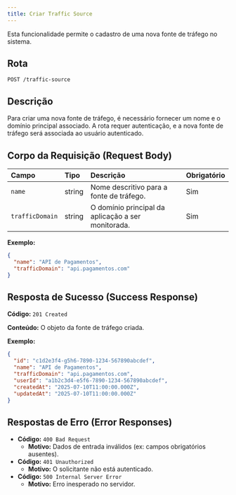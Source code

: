 ```yaml
---
title: Criar Traffic Source
---
```


Esta funcionalidade permite o cadastro de uma nova fonte de tráfego no sistema.

## Rota

`POST /traffic-source`

## Descrição

Para criar uma nova fonte de tráfego, é necessário fornecer um nome e o domínio principal associado. A rota requer autenticação, e a nova fonte de tráfego será associada ao usuário autenticado.

## Corpo da Requisição (Request Body)

| Campo           | Tipo   | Descrição                                          | Obrigatório |
| :-------------- | :----- | :------------------------------------------------- | :---------- |
| `name`          | string | Nome descritivo para a fonte de tráfego.           | Sim         |
| `trafficDomain` | string | O domínio principal da aplicação a ser monitorada. | Sim         |

**Exemplo:**

```json
{
  "name": "API de Pagamentos",
  "trafficDomain": "api.pagamentos.com"
}
```

## Resposta de Sucesso (Success Response)

**Código:** `201 Created`

**Conteúdo:** O objeto da fonte de tráfego criada.

**Exemplo:**

```json
{
  "id": "c1d2e3f4-g5h6-7890-1234-567890abcdef",
  "name": "API de Pagamentos",
  "trafficDomain": "api.pagamentos.com",
  "userId": "a1b2c3d4-e5f6-7890-1234-567890abcdef",
  "createdAt": "2025-07-10T11:00:00.000Z",
  "updatedAt": "2025-07-10T11:00:00.000Z"
}
```

## Respostas de Erro (Error Responses)

- **Código:** `400 Bad Request`
  - **Motivo:** Dados de entrada inválidos (ex: campos obrigatórios ausentes).
- **Código:** `401 Unauthorized`
  - **Motivo:** O solicitante não está autenticado.
- **Código:** `500 Internal Server Error`
  - **Motivo:** Erro inesperado no servidor.
